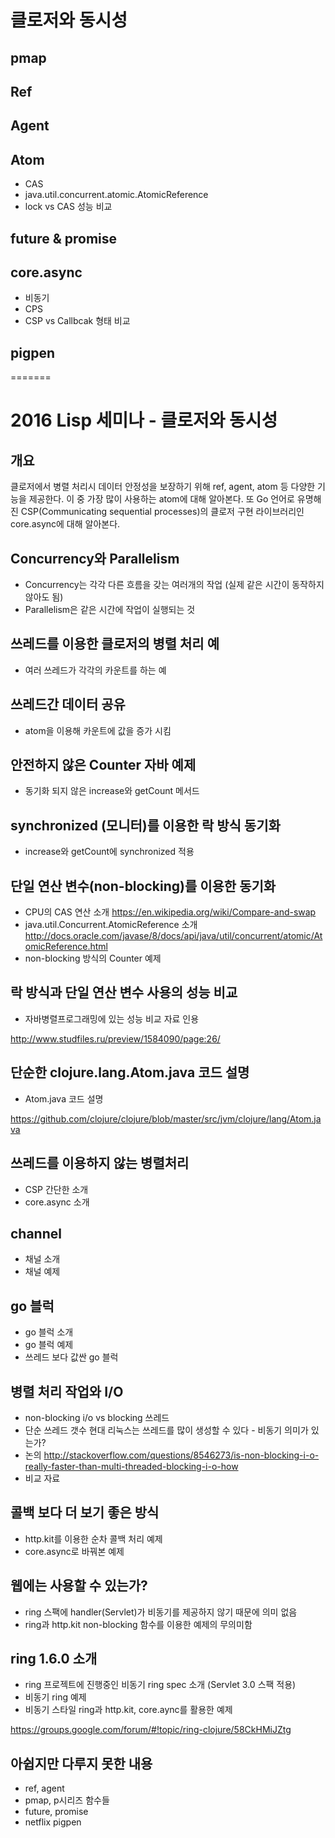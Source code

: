 # 클로저와 동시성

## pmap

## Ref

## Agent

## Atom

- CAS
- java.util.concurrent.atomic.AtomicReference
- lock vs CAS 성능 비교

## future & promise

## core.async

- 비동기
- CPS
- CSP vs Callbcak 형태 비교

## pigpen
=======
# 2016 Lisp 세미나 - 클로저와 동시성

## 개요

클로저에서 병렬 처리시 데이터 안정성을 보장하기 위해 ref, agent, atom 등 다양한 기능을 제공한다.
이 중 가장 많이 사용하는 atom에 대해 알아본다. 또 Go 언어로 유명해진 CSP(Communicating sequential processes)의
클로저 구현 라이브러리인 core.async에 대해 알아본다.

## Concurrency와 Parallelism

- Concurrency는 각각 다른 흐름을 갖는 여러개의 작업 (실제 같은 시간이 동작하지 않아도 됨)
- Parallelism은 같은 시간에 작업이 실행되는 것

## 쓰레드를 이용한 클로저의 병렬 처리 예

- 여러 쓰레드가 각각의 카운트를 하는 예

## 쓰레드간 데이터 공유

- atom을 이용해 카운트에 값을 증가 시킴

## 안전하지 않은 Counter 자바 예제

- 동기화 되지 않은 increase와 getCount 메서드

## synchronized (모니터)를 이용한 락 방식 동기화

- increase와 getCount에 synchronized 적용

## 단일 연산 변수(non-blocking)를 이용한 동기화

- CPU의 CAS 연산 소개 https://en.wikipedia.org/wiki/Compare-and-swap
- java.util.Concurrent.AtomicReference 소개 http://docs.oracle.com/javase/8/docs/api/java/util/concurrent/atomic/AtomicReference.html
- non-blocking 방식의 Counter 예제

## 락 방식과 단일 연산 변수 사용의 성능 비교

- 자바병렬프로그래밍에 있는 성능 비교 자료 인용

http://www.studfiles.ru/preview/1584090/page:26/

## 단순한 clojure.lang.Atom.java 코드 설명

- Atom.java 코드 설명

https://github.com/clojure/clojure/blob/master/src/jvm/clojure/lang/Atom.java

## 쓰레드를 이용하지 않는 병렬처리

- CSP 간단한 소개
- core.async 소개

## channel

- 채널 소개
- 채널 예제

## go 블럭

- go 블럭 소개
- go 블럭 예제
- 쓰레드 보다 값싼 go 블럭

## 병렬 처리 작업와 I/O

- non-blocking i/o vs blocking 쓰레드
- 단순 쓰레드 갯수 현대 리눅스는 쓰레드를 많이 생성할 수 있다 - 비동기 의미가 있는가?
- 논의 http://stackoverflow.com/questions/8546273/is-non-blocking-i-o-really-faster-than-multi-threaded-blocking-i-o-how
- 비교 자료

## 콜백 보다 더 보기 좋은 방식

- http.kit를 이용한 순차 콜백 처리 예제
- core.async로 바꿔본 예제

## 웹에는 사용할 수 있는가?

- ring 스팩에 handler(Servlet)가 비동기를 제공하지 않기 때문에 의미 없음
- ring과 http.kit non-blocking 함수를 이용한 예제의 무의미함

## ring 1.6.0 소개

- ring 프로젝트에 진행중인 비동기 ring spec 소개 (Servlet 3.0 스팩 적용)
- 비동기 ring 예제
- 비동기 스타일 ring과 http.kit, core.aync를 활용한 예제

https://groups.google.com/forum/#!topic/ring-clojure/58CkHMiJZtg

## 아쉽지만 다루지 못한 내용

- ref, agent
- pmap, p시리즈 함수들
- future, promise
- netflix pigpen
